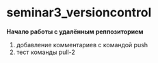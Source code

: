 # seminar3_versioncontrol

**Начало работы с удалённым реппозиторием**

1) добавление комментариев с командой push
2) тест команды pull-2
